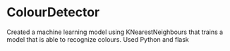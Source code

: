# ColourDetector

Created a machine learning model using KNearestNeighbours that trains a model that is able to recognize colours.
Used Python and flask
